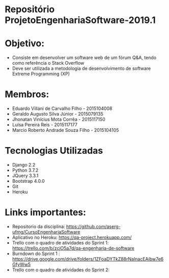 # Repositório ProjetoEngenhariaSoftware-2019.1

# Objetivo: 
- Consiste em desenvolver um software web de um fórum Q&A, tendo como referência o Stack Overflow
- Deve ser utilizada a metodologia de desenvolvimento de software Extreme Programming (XP)

# Membros: 
- Eduardo Villani de Carvalho Filho - 2015104008
- Geraldo Augusto Silva Júnior - 2015079135
- Jhonatan Vinícius Mota Corrêa - 2015117150
- Luísa Pereira Reis - 2015117177
- Marcio Roberto Andrade Souza Filho - 2015104105

# Tecnologias Utilizadas
- Django 2.2
- Python 3.7.2
- JQuery 3.3.1
- Bootstrap 4.0.0
- Git
- Heroku

# Links importantes:
- Repositorio da disciplina: https://github.com/aserg-ufmg/CursoEngenhariaSoftware
- Aplicativo no Heroku: https://qa-project.herokuapp.com/
- Trello com o quadro de atividades do Sprint 1: https://trello.com/b/zcjO5a7d/qa-engenharia-de-software
- Burndown do Sprint 1 : https://drive.google.com/drive/folders/1ZFoaDYTkZ88rNalnacEAibw7e6GfyWw5
- Trello com o quadro de atividades do Sprint 2:
